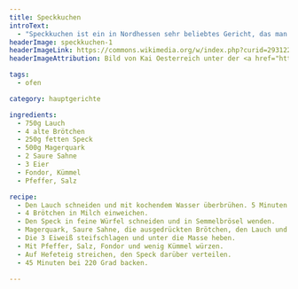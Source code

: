 ```yaml
---
title: Speckkuchen
introText:
  - "Speckkuchen ist ein in Nordhessen sehr beliebtes Gericht, das man im Winter auch bei manchen Bäckern kaufen kann. Aber auch hier gilt wieder: selbstgemacht ist besser!"
headerImage: speckkuchen-1
headerImageLink: https://commons.wikimedia.org/w/index.php?curid=29312235
headerImageAttribution: Bild von Kai Oesterreich unter der <a href="https://creativecommons.org/licenses/by-sa/3.0" title="Creative Commons Attribution-Share Alike 3.0">CC BY-SA 3.0</a>-Lizenz auf Wikipedia  veröffentlicht

tags:
  - ofen

category: hauptgerichte

ingredients:
  - 750g Lauch
  - 4 alte Brötchen
  - 250g fetten Speck
  - 500g Magerquark
  - 2 Saure Sahne
  - 3 Eier
  - Fondor, Kümmel
  - Pfeffer, Salz

recipe:
  - Den Lauch schneiden und mit kochendem Wasser überbrühen. 5 Minuten ziehen lassen.
  - 4 Brötchen in Milch einweichen.
  - Den Speck in feine Würfel schneiden und in Semmelbrösel wenden.
  - Magerquark, Saure Sahne, die ausgedrückten Brötchen, den Lauch und 3 Eigelb vermengen.
  - Die 3 Eiweiß steifschlagen und unter die Masse heben.
  - Mit Pfeffer, Salz, Fondor und wenig Kümmel würzen.
  - Auf Hefeteig streichen, den Speck darüber verteilen.
  - 45 Minuten bei 220 Grad backen.

---
```


